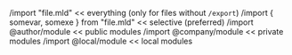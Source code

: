 /import "file.mld"                             << everything (only for files without `/export`)
/import { somevar, somexe } from "file.mld"    << selective (preferred)
/import @author/module                         << public modules
/import @company/module                        << private modules
/import @local/module                          << local modules